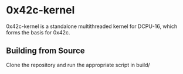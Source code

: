 # 0x42c-kernel

0x42c-kernel is a standalone multithreaded kernel for DCPU-16, which forms the basis for 0x42c.

## Building from Source

Clone the repository and run the appropriate script in build/